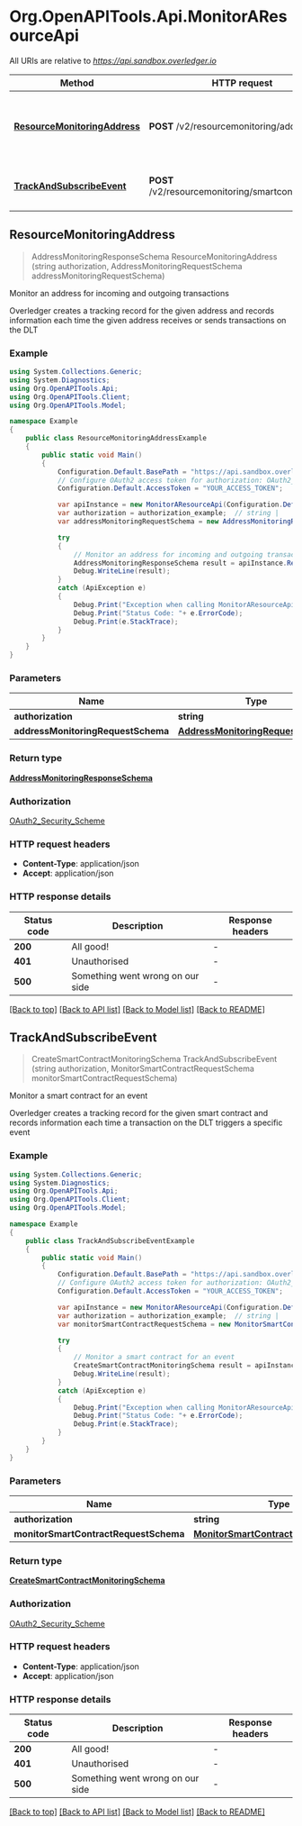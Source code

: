 # Org.OpenAPITools.Api.MonitorAResourceApi

All URIs are relative to *https://api.sandbox.overledger.io*

Method | HTTP request | Description
------------- | ------------- | -------------
[**ResourceMonitoringAddress**](MonitorAResourceApi.md#resourcemonitoringaddress) | **POST** /v2/resourcemonitoring/address | Monitor an address for incoming and outgoing transactions
[**TrackAndSubscribeEvent**](MonitorAResourceApi.md#trackandsubscribeevent) | **POST** /v2/resourcemonitoring/smartcontractevent | Monitor a smart contract for an event



## ResourceMonitoringAddress

> AddressMonitoringResponseSchema ResourceMonitoringAddress (string authorization, AddressMonitoringRequestSchema addressMonitoringRequestSchema)

Monitor an address for incoming and outgoing transactions

Overledger creates a tracking record for the given address and records information each time the given address receives or sends transactions on the DLT

### Example

```csharp
using System.Collections.Generic;
using System.Diagnostics;
using Org.OpenAPITools.Api;
using Org.OpenAPITools.Client;
using Org.OpenAPITools.Model;

namespace Example
{
    public class ResourceMonitoringAddressExample
    {
        public static void Main()
        {
            Configuration.Default.BasePath = "https://api.sandbox.overledger.io";
            // Configure OAuth2 access token for authorization: OAuth2_Security_Scheme
            Configuration.Default.AccessToken = "YOUR_ACCESS_TOKEN";

            var apiInstance = new MonitorAResourceApi(Configuration.Default);
            var authorization = authorization_example;  // string | 
            var addressMonitoringRequestSchema = new AddressMonitoringRequestSchema(); // AddressMonitoringRequestSchema | 

            try
            {
                // Monitor an address for incoming and outgoing transactions
                AddressMonitoringResponseSchema result = apiInstance.ResourceMonitoringAddress(authorization, addressMonitoringRequestSchema);
                Debug.WriteLine(result);
            }
            catch (ApiException e)
            {
                Debug.Print("Exception when calling MonitorAResourceApi.ResourceMonitoringAddress: " + e.Message );
                Debug.Print("Status Code: "+ e.ErrorCode);
                Debug.Print(e.StackTrace);
            }
        }
    }
}
```

### Parameters


Name | Type | Description  | Notes
------------- | ------------- | ------------- | -------------
 **authorization** | **string**|  | 
 **addressMonitoringRequestSchema** | [**AddressMonitoringRequestSchema**](AddressMonitoringRequestSchema.md)|  | 

### Return type

[**AddressMonitoringResponseSchema**](AddressMonitoringResponseSchema.md)

### Authorization

[OAuth2_Security_Scheme](../README.md#OAuth2_Security_Scheme)

### HTTP request headers

- **Content-Type**: application/json
- **Accept**: application/json


### HTTP response details
| Status code | Description | Response headers |
|-------------|-------------|------------------|
| **200** | All good! |  -  |
| **401** | Unauthorised |  -  |
| **500** | Something went wrong on our side |  -  |

[[Back to top]](#)
[[Back to API list]](../README.md#documentation-for-api-endpoints)
[[Back to Model list]](../README.md#documentation-for-models)
[[Back to README]](../README.md)


## TrackAndSubscribeEvent

> CreateSmartContractMonitoringSchema TrackAndSubscribeEvent (string authorization, MonitorSmartContractRequestSchema monitorSmartContractRequestSchema)

Monitor a smart contract for an event

Overledger creates a tracking record for the given smart contract and records information each time a transaction on the DLT triggers a specific event

### Example

```csharp
using System.Collections.Generic;
using System.Diagnostics;
using Org.OpenAPITools.Api;
using Org.OpenAPITools.Client;
using Org.OpenAPITools.Model;

namespace Example
{
    public class TrackAndSubscribeEventExample
    {
        public static void Main()
        {
            Configuration.Default.BasePath = "https://api.sandbox.overledger.io";
            // Configure OAuth2 access token for authorization: OAuth2_Security_Scheme
            Configuration.Default.AccessToken = "YOUR_ACCESS_TOKEN";

            var apiInstance = new MonitorAResourceApi(Configuration.Default);
            var authorization = authorization_example;  // string | 
            var monitorSmartContractRequestSchema = new MonitorSmartContractRequestSchema(); // MonitorSmartContractRequestSchema | 

            try
            {
                // Monitor a smart contract for an event
                CreateSmartContractMonitoringSchema result = apiInstance.TrackAndSubscribeEvent(authorization, monitorSmartContractRequestSchema);
                Debug.WriteLine(result);
            }
            catch (ApiException e)
            {
                Debug.Print("Exception when calling MonitorAResourceApi.TrackAndSubscribeEvent: " + e.Message );
                Debug.Print("Status Code: "+ e.ErrorCode);
                Debug.Print(e.StackTrace);
            }
        }
    }
}
```

### Parameters


Name | Type | Description  | Notes
------------- | ------------- | ------------- | -------------
 **authorization** | **string**|  | 
 **monitorSmartContractRequestSchema** | [**MonitorSmartContractRequestSchema**](MonitorSmartContractRequestSchema.md)|  | 

### Return type

[**CreateSmartContractMonitoringSchema**](CreateSmartContractMonitoringSchema.md)

### Authorization

[OAuth2_Security_Scheme](../README.md#OAuth2_Security_Scheme)

### HTTP request headers

- **Content-Type**: application/json
- **Accept**: application/json


### HTTP response details
| Status code | Description | Response headers |
|-------------|-------------|------------------|
| **200** | All good! |  -  |
| **401** | Unauthorised |  -  |
| **500** | Something went wrong on our side |  -  |

[[Back to top]](#)
[[Back to API list]](../README.md#documentation-for-api-endpoints)
[[Back to Model list]](../README.md#documentation-for-models)
[[Back to README]](../README.md)

